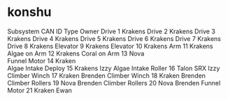 # konshu
Subsystem	CAN ID	Type	Owner
Drive	1	Krakens	
Drive	2	Krakens	
Drive	3	Krakens	
Drive	4	Krakens	
Drive	5	Krakens	
Drive	6	Krakens	
Drive	7	Krakens	
Drive	8	Krakens	
Elevator	9	Krakens	
Elevator	10	Krakens	
Arm	11	Krakens	
Algae on Arm	12	Krakens	
Coral on Arm	13	Nova	
Funnel Motor	14	Kraken	
Algae Intake Deploy	15	Krakens	Izzy
Algae Intake Roller	16	Talon SRX	Izzy
Climber Winch	17	Kraken	Brenden
Climber Winch	18	Kraken	Brenden
Climber Rollers	19	Nova	Brenden
Climber Rollers	20	Nova	Brenden
Funnel Motor	21	Kraken	Ewan
